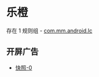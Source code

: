 # 乐橙

存在 1 规则组 - [com.mm.android.lc](/src/apps/com.mm.android.lc.ts)

## 开屏广告

- [快照-0](https://gkd-kit.songe.li/import/12774801)
